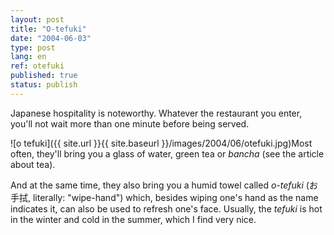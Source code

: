 ```yaml
---
layout: post
title: "O-tefuki"
date: "2004-06-03"
type: post
lang: en
ref: otefuki
published: true
status: publish
---
```




Japanese hospitality is noteworthy. Whatever the restaurant you enter, you'll not wait more than one minute before being served.

 

![o tefuki]({{ site.url }}{{ site.baseurl }}/images/2004/06/otefuki.jpg)Most often, they'll bring you a glass of water, green tea or _bancha_ (see the article about tea).

And at the same time, they also bring you a humid towel called _o-tefuki_ (お手拭, literally: "wipe-hand") which, besides wiping one's hand as the name indicates it, can also be used to refresh one's face. Usually, the _tefuki_ is hot in the winter and cold in the summer, which I find very nice.


